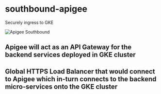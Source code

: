 # southbound-apigee

Securely ingress to GKE 

![Apigee Southbound](https://github.com/Akalia1988/southbound-apigee/assets/58148717/398bdb38-eed8-4358-b4b9-148f29538d73)

## Apigee will  act as an API Gateway for the backend services deployed in GKE cluster

## Global HTTPS Load Balancer  that would connect to Apigee which in-turn connects to the backend micro-services onto the GKE cluster